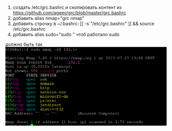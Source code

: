 1. создать /etc/grc.bashrc и скопировать контент из https://github.com/ageev/grc/blob/master/grc.bashrc
1. добавить alias nmap="grc nmap"
1. добавить строчку в ~/.bashrc: [[ -s "/etc/grc.bashrc" ]] && source /etc/grc.bashrc
1. добавить alias sudo="sudo " чтоб работало sudo


должно быть так
![Лепота](https://raw.githubusercontent.com/ageev/grc/master/Capture.PNG)
